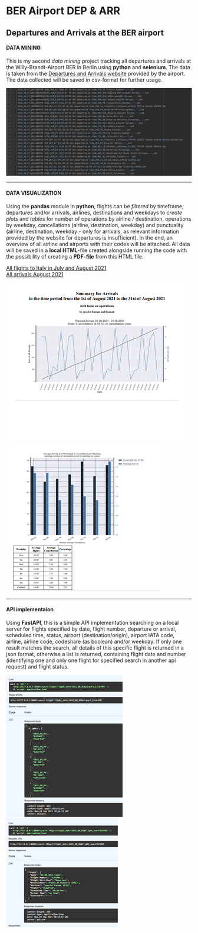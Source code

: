 # BER Airport DEP & ARR
## Departures and Arrivals at the BER airport

#### DATA MINING
This is my second _data mining_ project tracking all departures and arrivals at the Willy-Brandt-Airport BER in Berlin using **python** and **selenium**. 
The data is taken from the [Departures and Arrivals website](https://ber.berlin-airport.de/de/fliegen/abfluege-ankuenfte.html "BER Arrivals and Departures") provided by the airport. The data collected will be saved in csv-format for further usage.

![Demo CSV Data](https://github.com/RoKaruto/BER-airport-DEP-ARR/blob/main/BER%20ARR%20CSV%20Example.png "csv data")

---

#### DATA VISUALIZATION
Using the **pandas** module in **python**, flights can be *filtered* by timeframe, departures and/or arrivals, airlines, destinations and weekdays to *create plots* and *tables* for number of operations by airline / destination, operations by weekday, cancellations (airline, destination, weekday) and punctuality (airline, destination, weekday - only for arrivals, as relevant information provided by the website for departures is insufficient). In the end, an overview of all airline and airports with their codes will be attached. All data will be saved in a **local HTML**-file created alongside running the code with the possibility of creating a **PDF-file** from this HTML file.

[All flights to Italy in July and August 2021](https://github.com/RoKaruto/BER-airport-DEP-ARR/blob/main/20210701-20210831-ARR_from_Italy_by_EJU-DS-FR-EW-SDR.pdf "PDF Example") \
[All arrivals August 2021](https://github.com/RoKaruto/BER-airport-DEP-ARR/blob/main/20210801-20210831-ARR.pdf "PDF Example")

![Demo Title Page](https://github.com/RoKaruto/BER-airport-DEP-ARR/blob/main/demo%20title.png "Title Page")
![Demo Weekly Canx Page](https://github.com/RoKaruto/BER-airport-DEP-ARR/blob/main/demo%20canx.png "Cancellations by Weekday")

---

#### API implementaion
Using **FastAPI**, this is a simple API implementation searching on a local server for flights specified by date, flight number, departure or arrival, scheduled time, status, airport (destination/origin), airport IATA code, airline, airline code, codeshare (as boolean) and/or weekday. If only one result matches the search, all details of this specific flight is returned in a json format, otherwise a list is returned, containing flight date and number (identifying one and only one flight for specified search in another api request) and flight status.
                  
![flightsearch_api1](https://github.com/RoKaruto/BER-airport-DEP-ARR/blob/main/flightsearch_api1.png "several flights matching serach criteria")
![flightsearch_api2](https://github.com/RoKaruto/BER-airport-DEP-ARR/blob/main/flightsearch_api2.png "exactly one flight matching serach criteria")

